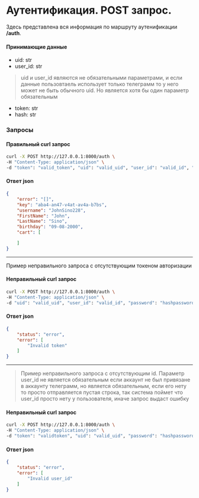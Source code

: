 # Аутентификация. POST запрос.

Здесь представлена вся информация по маршруту аутенификации **/auth**.

#### Принимающие данные
- uid: str
- user_id: str
>uid и user_id являются не обязательными параметрами, и если данные пользовтаель использует только телеграмм то у него может не быть обычного uid. Но является хотя бы один параметр обязательным
- token: str
- hash: str

### Запросы

#### Правильный curl запрос

``` bash
curl -X POST http://127.0.0.1:8000/auth \
-H "Content-Type: application/json" \
-d "token": "valid_token", "uid": "valid_uid", "user_id": "valid_id", "password": "hashpassword"}'
```

#### Ответ json

``` json
{
    "error": "[]",
    "key": "aba4-an47-v4at-av4a-b7bs",
    "username": "JohnSino228",
    "FirstName": "John",
    "LastName": "Sino",
    "birthday": "09-08-2000",
    "cart": [

    ]
}
```

---

Пример неправильного запроса с отсутствующим токеном авторизации

#### Неправильный curl запрос

``` bash
curl -X POST http://127.0.0.1:8000/auth \
-H "Content-Type: application/json" \
-d "uid": "valid_uid", "user_id": "valid_id", "password": "hashpassword"}'
```

#### Ответ json

``` json
{
    "status": "error",
    "error": [
        "Invalid token"
    ]
}
```

---

> Пример неправильного запроса с отсутствующим id. Параметр user_id не является обязательным если аккаунт не был привязане в аккаунту телеграмм, но является обязательным, если его нету то просто отправляется пустая строка, так система поймет что user_id просто нету у пользователя, иначе запрос выдаст ошибку

#### Неправильный curl запрос

``` bash
curl -X POST http://127.0.0.1:8000/auth \
-H "Content-Type: application/json" \
-d "token": "validtoken", "uid": "valid_uid", "password": "hashpassword"}'
```

#### Ответ json

``` json
{
    "status": "error",
    "error": [
        "Invalid user_id"
    ]
}
```